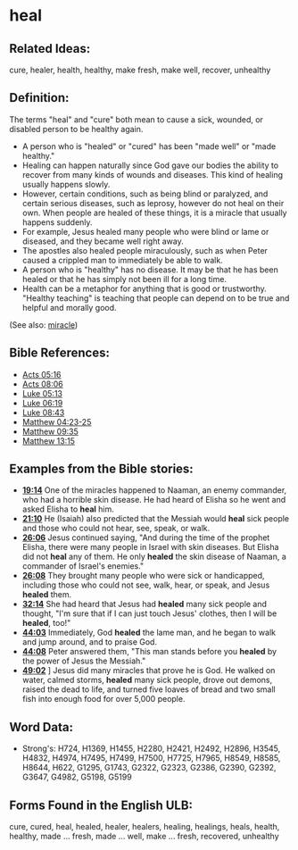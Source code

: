 # heal

## Related Ideas:

cure, healer, health, healthy, make fresh, make well, recover, unhealthy

## Definition:

The terms "heal" and "cure" both mean to cause a sick, wounded, or disabled person to be healthy again.

* A person who is "healed" or "cured" has been "made well" or "made healthy."
* Healing can happen naturally since God gave our bodies the ability to recover from many kinds of wounds and diseases. This kind of healing usually happens slowly.
* However, certain conditions, such as being blind or paralyzed, and certain serious diseases, such as leprosy, however do not heal on their own. When people are healed of these things, it is a miracle that usually happens suddenly.
* For example, Jesus healed many people who were blind or lame or diseased, and they became well right away.
* The apostles also healed people miraculously, such as when Peter caused a crippled man to immediately be able to walk.
* A person who is "healthy" has no disease. It may be that he has been healed or that he has simply not been ill for a long time.
* Health can be a metaphor for anything that is good or trustworthy. "Healthy teaching" is teaching that people can depend on to be true and helpful and morally good.

(See also: [miracle](../kt/miracle.md))

## Bible References:

* [Acts 05:16](rc://en/tn/help/act/05/16)
* [Acts 08:06](rc://en/tn/help/act/08/06)
* [Luke 05:13](rc://en/tn/help/luk/05/13)
* [Luke 06:19](rc://en/tn/help/luk/06/19)
* [Luke 08:43](rc://en/tn/help/luk/08/43)
* [Matthew 04:23-25](rc://en/tn/help/mat/04/23)
* [Matthew 09:35](rc://en/tn/help/mat/09/35)
* [Matthew 13:15](rc://en/tn/help/mat/13/15)

## Examples from the Bible stories:

* __[19:14](rc://en/tn/help/obs/19/14)__ One of the miracles happened to Naaman, an enemy commander, who had a horrible skin disease. He had heard of Elisha so he went and asked Elisha to __heal__ him.
* __[21:10](rc://en/tn/help/obs/21/10)__ He (Isaiah) also predicted that the Messiah would __heal__ sick people and those who could not hear, see, speak, or walk.
* __[26:06](rc://en/tn/help/obs/26/06)__ Jesus continued saying, "And during the time of the prophet Elisha, there were many people in Israel with skin diseases. But Elisha did not __heal__ any of them. He only __healed__ the skin disease of Naaman, a commander of Israel's enemies."
* __[26:08](rc://en/tn/help/obs/26/08)__ They brought many people who were sick or handicapped, including those who could not see, walk, hear, or speak, and Jesus __healed__ them.
* __[32:14](rc://en/tn/help/obs/32/14)__ She had heard that Jesus had __healed__ many sick people and thought, "I'm sure that if I can just touch Jesus' clothes, then I will be __healed__, too!"
* __[44:03](rc://en/tn/help/obs/44/03)__ Immediately, God __healed__ the lame man, and he began to walk and jump around, and to praise God.
* __[44:08](rc://en/tn/help/obs/44/08)__ Peter answered them, "This man stands before you __healed__ by the power of Jesus the Messiah."
* __[49:02](rc://en/tn/help/obs/49/02)__ ] Jesus did many miracles that prove he is God. He walked on water, calmed storms, __healed__ many sick people, drove out demons, raised the dead to life, and turned five loaves of bread and two small fish into enough food for over 5,000 people.

## Word Data:

* Strong's: H724, H1369, H1455, H2280, H2421, H2492, H2896, H3545, H4832, H4974, H7495, H7499, H7500, H7725, H7965, H8549, H8585, H8644, H622, G1295, G1743, G2322, G2323, G2386, G2390, G2392, G3647, G4982, G5198, G5199

## Forms Found in the English ULB:

cure, cured, heal, healed, healer, healers, healing, healings, heals, health, healthy, made ... fresh, made ... well, make ... fresh, recovered, unhealthy


